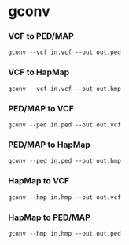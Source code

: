# gconv

### VCF to PED/MAP

    gconv --vcf in.vcf --out out.ped

### VCF to HapMap

    gconv --vcf in.vcf --out out.hmp

### PED/MAP to VCF

    gconv --ped in.ped --out out.vcf

### PED/MAP to HapMap

    gconv --ped in.ped --out out.hmp

### HapMap to VCF

    gconv --hmp in.hmp --out out.vcf

### HapMap to PED/MAP

    gconv --hmp in.hmp --out out.ped
